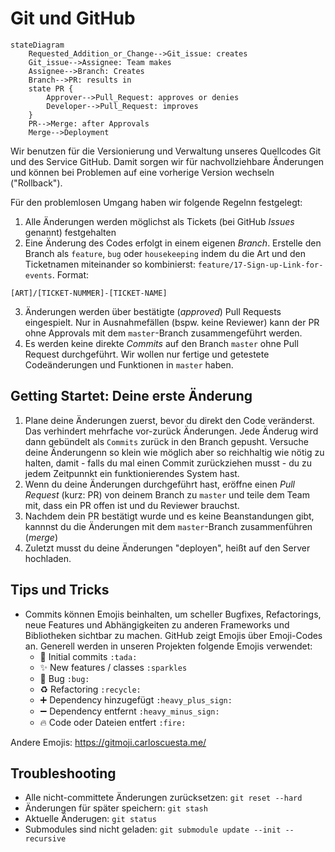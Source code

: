 # Git und GitHub

```mermaid
stateDiagram
    Requested_Addition_or_Change-->Git_issue: creates
    Git_issue-->Assignee: Team makes
    Assignee-->Branch: Creates
    Branch-->PR: results in
    state PR {
        Approver-->Pull_Request: approves or denies
        Developer-->Pull_Request: improves
    }
    PR-->Merge: after Approvals
    Merge-->Deployment
```

Wir benutzen für die Versionierung und Verwaltung unseres Quellcodes Git und des Service GitHub. Damit sorgen wir für nachvollziehbare Änderungen und können bei Problemen auf eine vorherige Version wechseln ("Rollback").

Für den problemlosen Umgang haben wir folgende Regelnn festgelegt:

1. Alle Änderungen werden möglichst als Tickets (bei GitHub *Issues* genannt) festgehalten
2. Eine Änderung des Codes erfolgt in einem eigenen *Branch*. Erstelle den Branch als `feature`, `bug` oder `housekeeping` indem du die Art und den Ticketnamen miteinander so kombinierst: `feature/17-Sign-up-Link-for-events`. Format:
```
[ART]/[TICKET-NUMMER]-[TICKET-NAME]
```
3. Änderungen werden über bestätigte (*approved*) Pull Requests eingespielt. Nur in Ausnahmefällen (bspw. keine Reviewer) kann der PR ohne Approvals mit dem `master`-Branch zusammengeführt werden.
4. Es werden keine direkte *Commits* auf den Branch `master` ohne Pull Request durchgeführt. Wir wollen nur fertige und getestete Codeänderungen und Funktionen in `master` haben.

## Getting Startet: Deine erste Änderung
1. Plane deine Änderungen zuerst, bevor du direkt den Code veränderst. Das verhindert mehrfache vor-zurück Änderungen. Jede Änderug wird dann gebündelt als `Commits` zurück in den Branch gepusht. Versuche deine Änderungenn so klein wie möglich aber so reichhaltig wie nötig zu halten, damit - falls du mal einen Commit zurückziehen musst - du zu jedem Zeitpunnkt ein funktionierendes System hast.
2. Wenn du deine Änderungen durchgeführt hast, eröffne einen *Pull Request* (kurz: PR) von deinem Branch zu `master` und teile dem Team mit, dass ein PR offen ist und du Reviewer brauchst.
3. Nachdem dein PR bestätigt wurde und es keine Beanstandungen gibt, kannnst du die Änderungen mit dem `master`-Branch zusammenführen (*merge*)
4. Zuletzt musst du deine Änderungen "deployen", heißt auf den Server hochladen.

## Tips und Tricks
- Commits können Emojis beinhalten, um scheller Bugfixes, Refactorings, neue Features und Abhängigkeiten zu anderen Frameworks und Bibliotheken sichtbar zu machen. GitHub zeigt Emojis über Emoji-Codes an. Generell werden in unseren Projekten folgende Emojis verwendet:
  - :tada: Initial commits `:tada:`
  - :sparkles: New features / classes `:sparkles`
  - :bug: Bug `:bug:`
  - :recycle: Refactoring `:recycle:`
  - :heavy_plus_sign: Dependency hinzugefügt `:heavy_plus_sign:`
  - :heavy_minus_sign: Dependency entfernt `:heavy_minus_sign:`
  - :fire: Code oder Dateien entfert `:fire:`

Andere Emojis: <https://gitmoji.carloscuesta.me/>

## Troubleshooting

- Alle nicht-committete Änderungen zurücksetzen: `git reset --hard`
- Änderungen für später speichern: `git stash`
- Aktuelle Änderugen: `git status`
- Submodules sind nicht geladen: `git submodule update --init --recursive`
